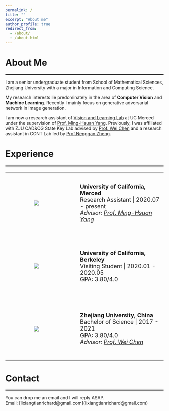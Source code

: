 ```yaml
---
permalink: /
title: ""
excerpt: "About me"
author_profile: true
redirect_from: 
  - /about/
  - /about.html
---
```


# About Me
<hr style="width:100%;height:3px;background-color:#333;">
I am a senior undergraduate student from School of Mathematical Sciences, Zhejiang University with a major in Information and Computing Science.

My research interests lie predominately in the area of **Computer Vision** and **Machine Learning**. Recently I mainly focus on generative adversarial network in image generation.

I am now a research assistant of [Vision and Learning Lab](http://vllab.ucmerced.edu/) at UC Merced under the supervision of [Prof. Ming-Hsuan Yang](https://faculty.ucmerced.edu/mhyang/). Previously, I was affiliated with ZJU CAD&CG State Key Lab advised by [Prof. Wei Chen](http://www.cad.zju.edu.cn/home/chenwei/) and a research assistant in CCNT Lab led by [Prof.Nenggan Zheng](https://person.zju.edu.cn/en/nengganzheng).



# Experience
<hr style="width:100%;height:3px;background-color:#333;">
<table style="font-size:18px;border:none">
  <tr height=200px>
    <td width="180px" align="center" style="border:none">
      <img src="{{ site.url }}{{ site.baseurl }}/images/ucm.png">
    </td>
    <td style="border:none;padding-left:40px">
     <b>University of California, Merced </b><br>
     Research Assistant | 2020.07 - present<br>
     <I>Advisor: <a href="https://faculty.ucmerced.edu/mhyang/" target="_blank" rel="noopener">Prof. Ming-Hsuan Yang</a> </I>
    </td>
  </tr>
  <tr height=200px>
    <td width="180px" align="center" style="border:none">
      <img src="{{ site.url }}{{ site.baseurl }}/images/berkeley.png">
    </td>
    <td style="border:none;padding-left:40px">
     <b>University of California, Berkeley </b><br>
     Visiting Student | 2020.01 - 2020.05<br>
     GPA: 3.80/4.0 <br>
    </td>
  </tr>
  <tr height=200px>
    <td width="180px" align="center" style="border:none">
      <img src="{{ site.url }}{{ site.baseurl }}/images/zju.jpg">
    </td>
    <td style="border:none;padding-left:40px">
     <b>Zhejiang University, China </b><br>
     Bachelor of Science | 2017 - 2021<br>
     GPA: 3.80/4.0 <br>
     <I>Advisor: <a href="http://www.cad.zju.edu.cn/home/chenwei/" target="_blank" rel="noopener">Prof. Wei Chen</a> </I>
    </td>
  </tr>
</table>

# Contact
<hr style="width:100%;height:3px;background-color:#333;">
You can drop me an email and I will reply ASAP.<br>
Email: [lixiangtianrichard@gmail.com](lixiangtianrichard@gmail.com)<br>